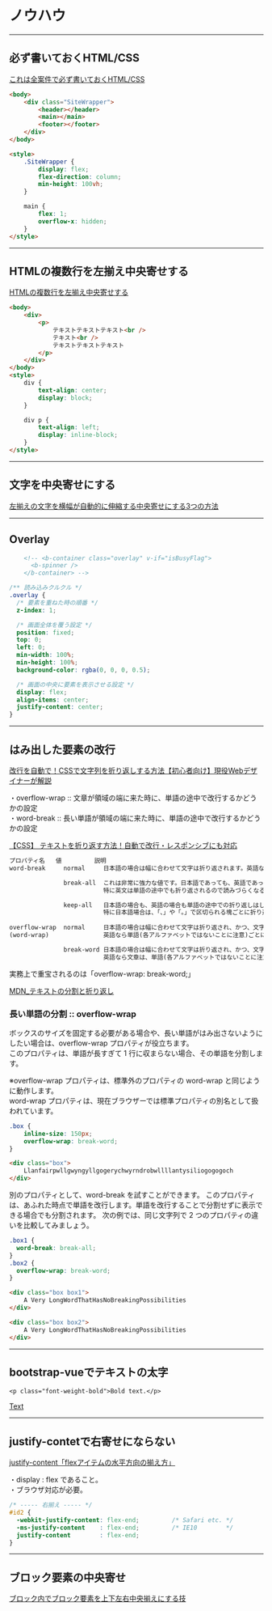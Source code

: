 # ノウハウ

---

## 必ず書いておくHTML/CSS

[これは全案件で必ず書いておくHTML/CSS](https://twitter.com/tak_dcxi/status/1471627450106974215)  

``` html
<body>
    <div class="SiteWrapper">
        <header></header>
        <main></main>
        <footer></footer>
    </div>
</body>

<style>
    .SiteWrapper {
        display: flex;
        flex-direction: column;
        min-height: 100vh;
    }

    main {
        flex: 1;
        overflow-x: hidden;
    }
</style>
```

---

## HTMLの複数行を左揃え中央寄せする

[HTMLの複数行を左揃え中央寄せする](https://atelierroi.com/tecnicalnote/htmlcss/html%E3%81%AE%E8%A4%87%E6%95%B0%E8%A1%8C%E3%82%92%E5%B7%A6%E6%8F%83%E3%81%88%E4%B8%AD%E5%A4%AE%E5%AF%84%E3%81%9B%E3%81%99%E3%82%8B/)  

``` html
<body>
    <div>
        <p>
            テキストテキストテキスト<br />
            テキスト<br />
            テキストテキストテキスト
        </p>
    </div>
</body>
<style>
    div {
        text-align: center;
        display: block;
    }

    div p {
        text-align: left;
        display: inline-block;
    }
</style>
```

---

## 文字を中央寄せにする

[左揃えの文字を横幅が自動的に伸縮する中央寄せにする3つの方法](https://www.acky.info/tips/css/00017.html)  

---

## Overlay

``` html
    <!-- <b-container class="overlay" v-if="isBusyFlag">
      <b-spinner />
    </b-container> -->
```

``` css
/** 読み込みクルクル */
.overlay {
  /* 要素を重ねた時の順番 */
  z-index: 1;

  /* 画面全体を覆う設定 */
  position: fixed;
  top: 0;
  left: 0;
  min-width: 100%;
  min-height: 100%;
  background-color: rgba(0, 0, 0, 0.5);

  /* 画面の中央に要素を表示させる設定 */
  display: flex;
  align-items: center;
  justify-content: center;
}
```

---

## はみ出した要素の改行

[改行を自動で！CSSで文字列を折り返しする方法【初心者向け】現役Webデザイナーが解説](https://techacademy.jp/magazine/9386)  

・overflow-wrap :: 文章が領域の端に来た時に、単語の途中で改行するかどうかの設定  
・word-break :: 長い単語が領域の端に来た時に、単語の途中で改行するかどうかの設定  

[【CSS】 テキストを折り返す方法！自動で改行・レスポンシブにも対応](https://creive.me/archives/17653/)  

``` txt
プロパティ名   値         説明
word-break     normal     日本語の場合は幅に合わせて文字は折り返されます。英語なら単語(各アルファベットではないことに注意)ごとに折り返されます。

               break-all  これは非常に強力な値です。日本語であっても、英語であっても、幅に合わせて一切の単語が途中で折り返されます。
                          特に英文は単語の途中でも折り返されるので読みづらくなるでしょう。

               keep-all   日本語の場合も、英語の場合も単語の途中での折り返しはしません。
                          特に日本語場合は、「、」や「。」で区切られる塊ごとに折り返されるため、余分なスペースが空いてしまいます。
                          
overflow-wrap  normal     日本語の場合は幅に合わせて文字は折り返され、かつ、文字の途中で折り返されます。
(word-wrap)               英語なら単語(各アルファベットではないことに注意)ごとに折り返されます。

               break-word 日本語の場合は幅に合わせて文字は折り返され、かつ、文字の途中で折り返されます。
                          英語なら文章は、単語(各アルファベットではないことに注意)ごとに折り返されますし、長い単語はその途中で折り返されます。
```

実務上で重宝されるのは「overflow-wrap: break-word;」  

[MDN_テキストの分割と折り返し](https://developer.mozilla.org/ja/docs/Web/CSS/CSS_Text/Wrapping_Text)  

### 長い単語の分割 :: overflow-wrap

ボックスのサイズを固定する必要がある場合や、長い単語がはみ出さないようにしたい場合は、overflow-wrap プロパティが役立ちます。  
このプロパティは、単語が長すぎて 1 行に収まらない場合、その単語を分割します。  

※overflow-wrap プロパティは、標準外のプロパティの word-wrap と同じように動作します。  
word-wrap プロパティは、現在ブラウザーでは標準プロパティの別名として扱われています。  

``` css
.box {
    inline-size: 150px;
    overflow-wrap: break-word;
}
```

``` html
<div class="box">
    Llanfairpwllgwyngyllgogerychwyrndrobwllllantysiliogogogoch
</div>
```

別のプロパティとして、word-break を試すことができます。
このプロパティは、あふれた時点で単語を改行します。単語を改行することで分割せずに表示できる場合でも分割されます。
次の例では、同じ文字列で 2 つのプロパティの違いを比較してみましょう。

``` css
.box1 {
  word-break: break-all;
}
.box2 {
  overflow-wrap: break-word; 
}
```

``` html
<div class="box box1">
    A Very LongWordThatHasNoBreakingPossibilities
</div>

<div class="box box2">
    A Very LongWordThatHasNoBreakingPossibilities
</div>
```

---

## bootstrap-vueでテキストの太字

`<p class="font-weight-bold">Bold text.</p>`

[Text](https://getbootstrap.com/docs/4.1/utilities/text/)  

---

## justify-contetで右寄せにならない

[justify-content「flexアイテムの水平方向の揃え方」](https://web-designer.cman.jp/css_ref/abc_list/justify-content/)  

・display : flex であること。  
・ブラウザ対応が必要。  

``` css
/* ----- 右揃え ----- */
#id2 {
  -webkit-justify-content: flex-end;         /* Safari etc. */
  -ms-justify-content    : flex-end;         /* IE10        */
  justify-content        : flex-end;
}
```

---

## ブロック要素の中央寄せ

[ブロック内でブロック要素を上下左右中央揃えにする技](https://qiita.com/HiromuMasuda0228/items/6a51c2ce24c69c937092)
